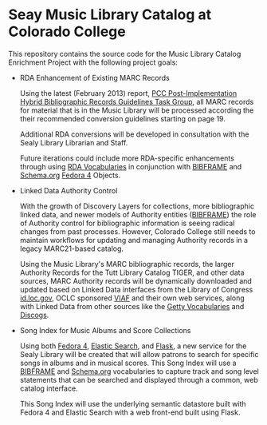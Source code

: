 # Seay Music Library Catalog at Colorado College 

This repository contains the source code for the Music Library Catalog 
Enrichment Project with the following project goals:

*   RDA Enhancement of Existing MARC Records

    Using the latest (February 2013) report, 
    [PCC Post-Implementation Hybrid Bibliographic Records Guidelines Task Group][PPC_HYBRID], 
    all MARC records for material that is in the Music Library will be processed according the
    their recommended conversion guidelines starting on page 19. 

    Additional RDA conversions will be developed in consultation with the Sealy Library 
    Librarian and Staff. 

    Future iterations could include more RDA-specific enhancements through using 
    [RDA Vocabularies][RDA_VOCAB] in conjunction with [BIBFRAME] and [Schema.org][SCHEMA]
    [Fedora 4][FEDORA] Objects.
    

*   Linked Data Authority Control 

    With the growth of Discovery Layers for collections, more bibliographic linked data,
    and newer models of Authority entities ([BIBFRAME][BIBFRAME]) the role of Authority 
    control for bibliographic information is seeing radical changes from past processes.
    However, Colorado College still needs to maintain workflows for updating and managing
    Authority records in a legacy MARC21-based catalog.

    Using the Music Library's MARC bibliographic records, the larger Authority Records for the 
    Tutt Library Catalog TIGER, and other data sources, MARC Authority records will be 
    dynamically downloaded and updated based on Linked Data interfaces from the Library of 
    Congress [id.loc.gov][ID_LOC], OCLC sponsored [VIAF][VIAF] and their own web services, 
    along with Linked Data from other sources like the [Getty Vocabularies][GETTY_VOCAB] and
    [Discogs][DISCOGS].  

*   Song Index for Music Albums and Score Collections 

    Using both [Fedora 4][FEDORA], [Elastic Search][ES], and [Flask][FLASK], a new service for the Sealy Library will
    be created that will allow patrons to search for specific songs in albums and in musical
    scores. This Song Index will use a [BIBFRAME][BIBFRAME] and [Schema.org][SCHEMA] 
    vocabularies to capture track and song level statements that can be searched and displayed
    through a common, web catalog interface. 

    This Song Index will use the underlying semantic datastore built with Fedora 4 and Elastic 
    Search with a web front-end built using Flask.
    
[BIBFRAME]: http://bibframe.org/
[DISCOGS]: http://www.discogs.com/
[GETTY_VOCAB]: http://www.getty.edu/research/tools/vocabularies/lod/
[ES]: http://www.elasticsearch.org/
[FEDORA]: http://fedora-commons.org/
[FLASK]: http://flask.pocoo.org/
[ID_LOC]: http://id.loc.gov/
[PPC_HYBRID]: https://www.google.com/url?sa=t&rct=j&q=&esrc=s&source=web&cd=1&cad=rja&uact=8&ved=0CCAQFjAA&url=http%3A%2F%2Fwww.loc.gov%2Faba%2Fpcc%2Frda%2FRDA%2520Task%2520groups%2520and%2520charges%2FPCC-Hybrid-Bib-Rec-Guidelines-TG-Report.docx&ei=onoQVImZBoqfyAS12oDIDw&usg=AFQjCNEjwl6StfvyczUd3PosbgaZwxnVww&sig2=PzaNEBlMn9COYC05vfOmRA&bvm=bv.74649129,d.aWw
[RDA_VOCAB]: https://github.com/RDARegistry/RDA-Vocabularies
[SCHEMA]: http://schema.org/
[VIAF]: http://viaf.org/
